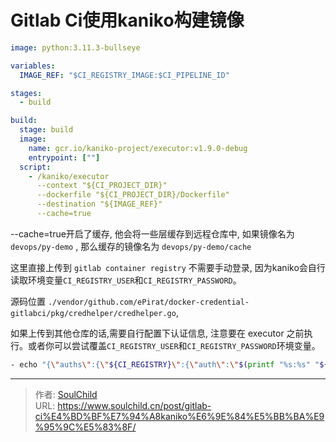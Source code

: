 # Gitlab Ci使用kaniko构建镜像


<!--more-->


```yaml
image: python:3.11.3-bullseye

variables:
  IMAGE_REF: "$CI_REGISTRY_IMAGE:$CI_PIPELINE_ID"

stages:
  - build

build:
  stage: build
  image:
    name: gcr.io/kaniko-project/executor:v1.9.0-debug
    entrypoint: [""]
  script:
    - /kaniko/executor
      --context "${CI_PROJECT_DIR}"
      --dockerfile "${CI_PROJECT_DIR}/Dockerfile"
      --destination "${IMAGE_REF}"
      --cache=true
```
--cache=true开启了缓存, 他会将一些层缓存到远程仓库中, 如果镜像名为 `devops/py-demo` , 那么缓存的镜像名为 `devops/py-demo/cache`


这里直接上传到 `gitlab container registry` 不需要手动登录, 因为kaniko会自行读取环境变量`CI_REGISTRY_USER`和`CI_REGISTRY_PASSWORD`。

源码位置 `./vendor/github.com/ePirat/docker-credential-gitlabci/pkg/credhelper/credhelper.go`, 

如果上传到其他仓库的话,需要自行配置下认证信息, 注意要在 executor 之前执行。或者你可以尝试覆盖`CI_REGISTRY_USER`和`CI_REGISTRY_PASSWORD`环境变量。
```bash
- echo "{\"auths\":{\"${CI_REGISTRY}\":{\"auth\":\"$(printf "%s:%s" "${CI_REGISTRY_USER}" "${CI_REGISTRY_PASSWORD}" | base64 | tr -d '\n')\"}}}" > /kaniko/.docker/config.json
```



---

> 作者: [SoulChild](https://www.soulchild.cn)  
> URL: https://www.soulchild.cn/post/gitlab-ci%E4%BD%BF%E7%94%A8kaniko%E6%9E%84%E5%BB%BA%E9%95%9C%E5%83%8F/  


